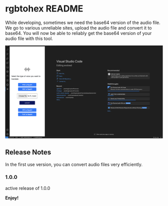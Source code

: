 # rgbtohex README

While developing, sometimes we need the base64 version of the audio file. We go to various unreliable sites, upload the audio file and convert it to base64. You will now be able to reliably get the base64 version of your audio file with this tool.

![ssExample](<Screenshot 2023-09-25 at 09.46.12.png>)

## Release Notes

In the first use version, you can convert audio files very efficiently.

### 1.0.0

active release of 1.0.0

**Enjoy!**
